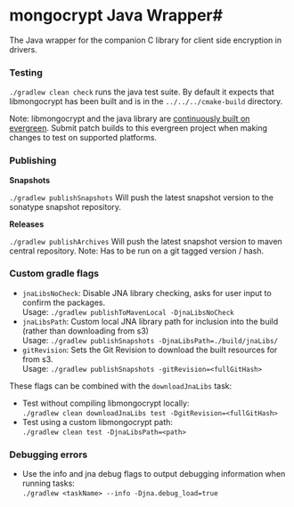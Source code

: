 # mongocrypt Java Wrapper#
The Java wrapper for the companion C library for client side encryption in drivers.


### Testing ###
`./gradlew clean check` runs the java test suite. By default it expects that libmongocrypt has been built and is in the `../../../cmake-build` directory.

Note: libmongocrypt and the java library are [continuously built on evergreen](https://evergreen.mongodb.com/waterfall/libmongocrypt). Submit patch builds to this evergreen project when making changes to test on supported platforms.

### Publishing ####

**Snapshots**

`./gradlew publishSnapshots` 
Will push the latest snapshot version to the sonatype snapshot repository.

**Releases**

`./gradlew publishArchives` 
Will push the latest snapshot version to maven central repository. 
Note: Has to be run on a git tagged version / hash. 

### Custom gradle flags ###

* `jnaLibsNoCheck`: Disable JNA library checking, asks for user input to confirm the packages.<br>
  Usage: `./gradlew publishToMavenLocal -DjnaLibsNoCheck`
* `jnaLibsPath`: Custom local JNA library path for inclusion into the build (rather than downloading from s3)<br>
  Usage: `./gradlew publishSnapshots -DjnaLibsPath=./build/jnaLibs/`
* `gitRevision`: Sets the Git Revision to download the built resources for from s3.<br>
  Usage: `./gradlew publishSnapshots -gitRevision=<fullGitHash>`

These flags can be combined with the `downloadJnaLibs` task:
 
* Test without compiling libmongocrypt locally:<br> `./gradlew clean downloadJnaLibs test -DgitRevision=<fullGitHash>`
* Test using a custom libmongocrypt path:<br> `./gradlew clean test -DjnaLibsPath=<path>`


### Debugging errors ###

* Use the info and jna debug flags to output debugging information when running tasks:<br> `./gradlew <taskName> --info -Djna.debug_load=true`
